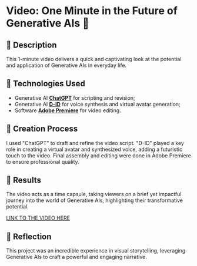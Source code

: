 # Video: One Minute in the Future of Generative AIs 🎥

## 📒 Description
This 1-minute video delivers a quick and captivating look at the potential and application of Generative AIs in everyday life.

## 🤖 Technologies Used
- Generative AI **[ChatGPT](https://chat.openai.com)** for scripting and revision;
- Generative AI **[D-ID](https://www.d-id.com)** for voice synthesis and virtual avatar generation;
- Software **[Adobe Premiere](https://www.adobe.com/products/premiere.html)** for video editing.

## 🧐 Creation Process
I used "ChatGPT" to draft and refine the video script. "D-ID" played a key role in creating a virtual avatar and synthesized voice, adding a futuristic touch to the video. Final assembly and editing were done in Adobe Premiere to ensure professional quality.

## 🚀 Results
The video acts as a time capsule, taking viewers on a brief yet impactful journey into the world of Generative AIs, highlighting their transformative potential.

[LINK TO THE VIDEO HERE]()

## 💭 Reflection
This project was an incredible experience in visual storytelling, leveraging Generative AIs to craft a powerful and engaging narrative.